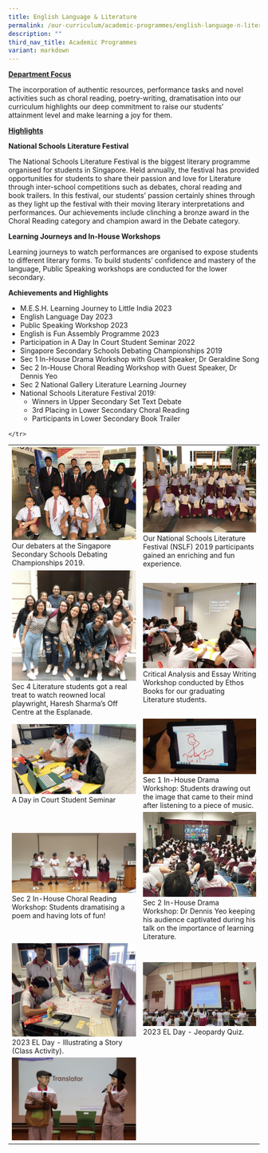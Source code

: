```yaml
---
title: English Language & Literature
permalink: /our-curriculum/academic-programmes/english-language-n-literature/
description: ""
third_nav_title: Academic Programmes
variant: markdown
---
```


<p><strong><u>Department Focus</u></strong></p>

<p>The incorporation of authentic resources, performance tasks and novel activities such as choral reading, poetry-writing, dramatisation into our curriculum highlights our deep commitment to raise our students’ attainment level and make learning a joy for them. </p>

<p><strong><u>Highlights</u></strong></p>
  

**National Schools Literature Festival**

<p>The National Schools Literature Festival is the biggest literary programme organised for students in Singapore. Held annually, the festival has provided opportunities for students to share their passion and love for Literature through inter-school competitions such as debates, choral reading and book trailers. In this festival, our students’ passion certainly shines through as they light up the festival with their moving literary interpretations and performances. Our achievements include clinching a bronze award in the Choral Reading category and champion award in the Debate category. </p>

**Learning Journeys and In-House Workshops**

Learning journeys to watch performances are organised to expose students to different literary forms. To build students’ confidence and mastery of the language, Public Speaking workshops are conducted for the lower secondary. 

**Achievements and Highlights**

<ul>
	<li>M.E.S.H. Learning Journey to Little India 2023
</li><li>English Language Day 2023
</li><li>Public Speaking Workshop 2023
</li><li>English is Fun Assembly Programme 2023
</li><li>Participation in A Day In Court Student Seminar 2022
</li><li>Singapore Secondary Schools Debating Championships 2019
</li><li>Sec 1 In-House Drama Workshop with Guest Speaker, Dr Geraldine Song 
</li><li>Sec 2 In-House Choral Reading Workshop with Guest Speaker, Dr Dennis Yeo 
</li><li>Sec 2 National Gallery Literature Learning Journey 
</li><li>National Schools Literature Festival 2019:
<ul>
	<li>Winners in Upper Secondary Set Text Debate
</li><li>3rd Placing in Lower Secondary Choral Reading
</li><li>Participants in Lower Secondary Book Trailer
	</li></ul>
	</li></ul>

<table>
<tbody>
<tr>
<td><img src="/images/el1.jpg">
<div>Our debaters at the Singapore Secondary Schools Debating Championships 2019.</div>
</td>
<td><img src="/images/el2.jpg">
<div>Our National Schools Literature Festival (NSLF) 2019 participants gained an enriching and fun experience.</div>
</td>
</tr>
<tr>
<td><img src="/images/el3.jpg">
<div>Sec 4 Literature students got a real treat to watch reowned local playwright, Haresh Sharma’s Off Centre at the Esplanade.</div>
</td>
<td><img src="/images/el4.jpg">
<div>Critical Analysis and Essay Writing Workshop conducted by Ethos Books for our graduating Literature students.</div>
</td>
</tr>
<tr>
<td><img src="/images/A%20Day%20in%20Court%20Student%20Seminar.jpg">A Day in Court Student Seminar
</td>
<td><img src="/images/el6.jpg">
<div>Sec 1 In-House Drama Workshop: Students drawing out the image that came to their mind after listening to a piece of music.</div>
</td>
</tr>
<tr>
<td><img src="/images/el7.jpg">Sec 2 In-House Choral Reading Workshop: Students dramatising a poem and having lots of fun!</td>
<td><img src="/images/el8.jpg">Sec 2 In-House Drama Workshop: Dr Dennis Yeo keeping his audience captivated during his talk on the importance of learning Literature.</td>
</tr>
<tr>
	<td><img src="/images/Curriculum/English/2023 el day - illustrating a story activity.jpg">
2023 EL Day - Illustrating a Story (Class Activity).</td>
	<td><img src="/images/Curriculum/English/2023 el day - jeopardy quiz.jpg">
2023 EL Day - Jeopardy Quiz.</td>
	</tr>
	<tr>
		<td>
			<img src="/images/Curriculum/English/2023 el is fun assembly.JPG">
		</td>

	</tr>
</tbody>
</table>